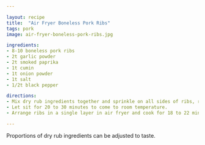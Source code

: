 ```yaml
---

layout: recipe
title:  "Air Fryer Boneless Pork Ribs"
tags: pork
image: air-fryer-boneless-pork-ribs.jpg 

ingredients:
- 8-10 boneless pork ribs
- 2t garlic powder
- 2t smoked paprika
- 1t cumin
- 1t onion powder
- 1t salt
- 1/2t black pepper

directions:
- Mix dry rub ingredients together and sprinkle on all sides of ribs, rubbing it in.
- Let sit for 20 to 30 minutes to come to room temperature.
- Arrange ribs in a single layer in air fryer and cook for 18 to 22 minutes at 370f, flipping halfway through.You may have to cook in batches, depending on air fryer size. Do not overcook, internal temperature should reach 145f.

---
```


Proportions of dry rub ingredients can be adjusted to taste.
